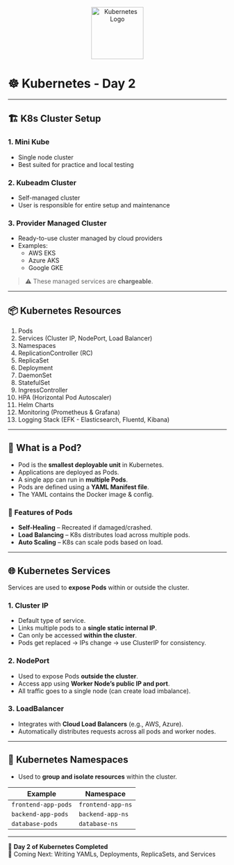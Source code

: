 <p align="center">
  <img src="https://upload.wikimedia.org/wikipedia/commons/3/39/Kubernetes_logo_without_workmark.svg" width="120" alt="Kubernetes Logo"/>
</p>

# ☸️ Kubernetes - Day 2

---

## 🏗️ K8s Cluster Setup

### 1. Mini Kube
- Single node cluster
- Best suited for practice and local testing

### 2. Kubeadm Cluster
- Self-managed cluster
- User is responsible for entire setup and maintenance

### 3. Provider Managed Cluster
- Ready-to-use cluster managed by cloud providers
- Examples:
  - AWS EKS
  - Azure AKS
  - Google GKE

> ⚠️ These managed services are **chargeable**.

---

## 📦 Kubernetes Resources

1. Pods
2. Services (Cluster IP, NodePort, Load Balancer)
3. Namespaces
4. ReplicationController (RC)
5. ReplicaSet
6. Deployment
7. DaemonSet
8. StatefulSet
9. IngressController
10. HPA (Horizontal Pod Autoscaler)
11. Helm Charts
12. Monitoring (Prometheus & Grafana)
13. Logging Stack (EFK - Elasticsearch, Fluentd, Kibana)

---

## 🔹 What is a Pod?

- Pod is the **smallest deployable unit** in Kubernetes.
- Applications are deployed as Pods.
- A single app can run in **multiple Pods**.
- Pods are defined using a **YAML Manifest file**.
- The YAML contains the Docker image & config.

### 🚀 Features of Pods

- **Self-Healing** – Recreated if damaged/crashed.
- **Load Balancing** – K8s distributes load across multiple pods.
- **Auto Scaling** – K8s can scale pods based on load.

---

## 🌐 Kubernetes Services

Services are used to **expose Pods** within or outside the cluster.

### 1. Cluster IP

- Default type of service.
- Links multiple pods to a **single static internal IP**.
- Can only be accessed **within the cluster**.
- Pods get replaced → IPs change → use ClusterIP for consistency.

### 2. NodePort

- Used to expose Pods **outside the cluster**.
- Access app using **Worker Node’s public IP and port**.
- All traffic goes to a single node (can create load imbalance).

### 3. LoadBalancer

- Integrates with **Cloud Load Balancers** (e.g., AWS, Azure).
- Automatically distributes requests across all pods and worker nodes.

---

## 🧩 Kubernetes Namespaces

- Used to **group and isolate resources** within the cluster.

| Example | Namespace |
|---------|-----------|
| `frontend-app-pods` | `frontend-app-ns` |
| `backend-app-pods` | `backend-app-ns` |
| `database-pods` | `database-ns` |

---

📅 **Day 2 of Kubernetes Completed**  
📘 Coming Next: Writing YAMLs, Deployments, ReplicaSets, and Services
